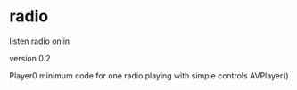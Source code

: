 # radio
listen radio onlin

version 0.2

Player0
minimum code for one radio playing with simple controls
AVPlayer()

